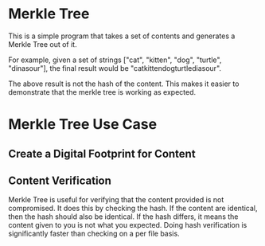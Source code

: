 # Merkle Tree

This is a simple program that takes a set of contents and generates a Merkle Tree out of it.  

For example, given a set of strings ["cat", "kitten", "dog", "turtle", "dinasour"], the final result would be "catkittendogturtlediasour". 

The above result is not the hash of the content. This makes it easier to demonstrate that the merkle tree is working as expected.

# Merkle Tree Use Case 

## Create a Digital Footprint for Content

## Content Verification

Merkle Tree is useful for verifying that the content provided is not compromised. It does this by checking the hash. If the content are identical, then the hash should also be identical. If the hash differs, it means the content given to you is not what you expected. Doing hash verification is significantly faster than checking on a per file basis.  
